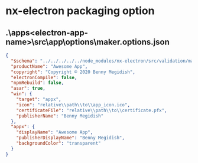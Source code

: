 # nx-electron packaging option

## .\apps\<electron-app-name>\src\app\options\maker.options.json

```json
{
  "$schema": "../../../../../node_modules/nx-electron/src/validation/maker.schema.json",
  "productName": "Awesome App",
  "copyright": "Copyright © 2020 Benny Megidish",
  "electronCompile": false,
  "npmRebuild": false,
  "asar": true,
  "win": {
    "target": "appx",
    "icon": "relative\\path\\to\\app_icon.ico",
    "certificateFile": "relative\\path\\to\\certificate.pfx",
    "publisherName": "Benny Megidish"
  },
  "appx": {
    "displayName": "Awesome App",
    "publisherDisplayName": "Benny Megidish",
    "backgroundColor": "transparent"
  }
}
```
